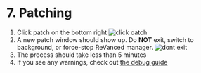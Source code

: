 # 7. Patching

1. Click patch on the bottom right
![click oatch](https://github.com/SodaWithoutSparkles/ReVanced-troubleshooting-guide/blob/main/screenshots/130-go_patch.jpg?raw=true)
2. A new patch window should show up. Do **NOT** exit, switch to background, or force-stop ReVanced manager.
![dont exit](https://github.com/SodaWithoutSparkles/ReVanced-troubleshooting-guide/blob/main/screenshots/140-dont_exit.jpg?raw=true)
3. The process should take less than 5 minutes
4. If you see any warnings, check out [the debug guide](01-trouble-shooting.md)
